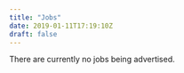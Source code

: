 ```yaml
---
title: "Jobs"
date: 2019-01-11T17:19:10Z
draft: false
---
```


There are currently no jobs being advertised.
